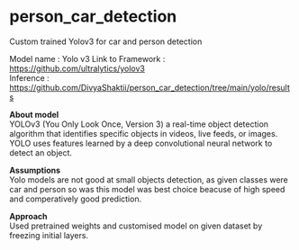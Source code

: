 # person_car_detection
Custom trained Yolov3 for car and person detection


Model name  : Yolo v3
Link to Framework :  https://github.com/ultralytics/yolov3  
Inference : https://github.com/DivyaShaktii/person_car_detection/tree/main/yolo/results


**About model**  
YOLOv3 (You Only Look Once, Version 3)  a real-time object detection algorithm that identifies specific objects in videos, live feeds, or images. YOLO uses features learned by a deep convolutional neural network to detect an object.


**Assumptions**  
Yolo models are not good at small objects detection, as given classes were car and person so was this model was best choice beacuse of high speed and comperatively good prediction.

**Approach**  
Used pretrained weights and customised model on given dataset by freezing initial layers.


